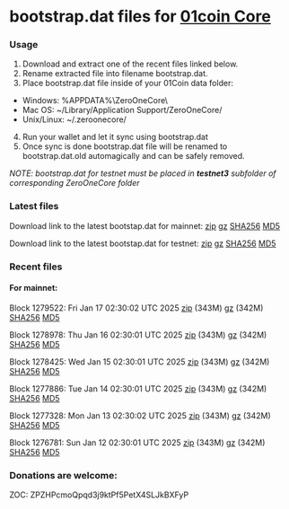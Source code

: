 # bootstrap.dat files for [01coin Core](https://01coin.io)

### Usage

1. Download and extract one of the recent files linked below.
2. Rename extracted file into filename bootstrap.dat.
3. Place bootstrap.dat file inside of your 01Coin data folder:
 - Windows: %APPDATA%\ZeroOneCore\
 - Mac OS: ~/Library/Application Support/ZeroOneCore/
 - Unix/Linux: ~/.zeroonecore/
4. Run your wallet and let it sync using bootstrap.dat
5. Once sync is done bootstrap.dat file will be renamed to bootstrap.dat.old automagically and can be safely removed.

_NOTE: bootstrap.dat for testnet must be placed in **testnet3** subfolder of corresponding ZeroOneCore folder_

### Latest files
Download link to the latest bootstap.dat for mainnet: [zip](https://files.01coin.io/mainnet/bootstrap.dat.zip) [gz](https://files.01coin.io/mainnet/bootstrap.dat.tar.gz) [SHA256](https://files.01coin.io/mainnet/sha256.txt) [MD5](https://files.01coin.io/mainnet/md5.txt)

Download link to the latest bootstap.dat for testnet: [zip](https://files.01coin.io/testnet/bootstrap.dat.zip) [gz](https://files.01coin.io/testnet/bootstrap.dat.tar.gz) [SHA256](https://files.01coin.io/testnet/sha256.txt) [MD5](https://files.01coin.io/testnet/md5.txt)

### Recent files

#### For mainnet:

Block 1279522: Fri Jan 17 02:30:02 UTC 2025 [zip](https://files.01coin.io/mainnet/2025-01-17/bootstrap.dat.zip) (343M) [gz](https://files.01coin.io/mainnet/2025-01-17/bootstrap.dat.tar.gz) (342M) [SHA256](https://files.01coin.io/mainnet/2025-01-17/sha256.txt) [MD5](https://files.01coin.io/mainnet/2025-01-17/md5.txt)

Block 1278978: Thu Jan 16 02:30:01 UTC 2025 [zip](https://files.01coin.io/mainnet/2025-01-16/bootstrap.dat.zip) (343M) [gz](https://files.01coin.io/mainnet/2025-01-16/bootstrap.dat.tar.gz) (342M) [SHA256](https://files.01coin.io/mainnet/2025-01-16/sha256.txt) [MD5](https://files.01coin.io/mainnet/2025-01-16/md5.txt)

Block 1278425: Wed Jan 15 02:30:01 UTC 2025 [zip](https://files.01coin.io/mainnet/2025-01-15/bootstrap.dat.zip) (343M) [gz](https://files.01coin.io/mainnet/2025-01-15/bootstrap.dat.tar.gz) (342M) [SHA256](https://files.01coin.io/mainnet/2025-01-15/sha256.txt) [MD5](https://files.01coin.io/mainnet/2025-01-15/md5.txt)

Block 1277886: Tue Jan 14 02:30:01 UTC 2025 [zip](https://files.01coin.io/mainnet/2025-01-14/bootstrap.dat.zip) (343M) [gz](https://files.01coin.io/mainnet/2025-01-14/bootstrap.dat.tar.gz) (342M) [SHA256](https://files.01coin.io/mainnet/2025-01-14/sha256.txt) [MD5](https://files.01coin.io/mainnet/2025-01-14/md5.txt)

Block 1277328: Mon Jan 13 02:30:02 UTC 2025 [zip](https://files.01coin.io/mainnet/2025-01-13/bootstrap.dat.zip) (343M) [gz](https://files.01coin.io/mainnet/2025-01-13/bootstrap.dat.tar.gz) (342M) [SHA256](https://files.01coin.io/mainnet/2025-01-13/sha256.txt) [MD5](https://files.01coin.io/mainnet/2025-01-13/md5.txt)

Block 1276781: Sun Jan 12 02:30:01 UTC 2025 [zip](https://files.01coin.io/mainnet/2025-01-12/bootstrap.dat.zip) (343M) [gz](https://files.01coin.io/mainnet/2025-01-12/bootstrap.dat.tar.gz) (342M) [SHA256](https://files.01coin.io/mainnet/2025-01-12/sha256.txt) [MD5](https://files.01coin.io/mainnet/2025-01-12/md5.txt)


### Donations are welcome:

ZOC: ZPZHPcmoQpqd3j9ktPf5PetX4SLJkBXFyP
